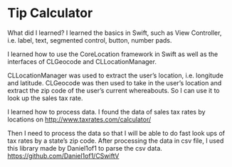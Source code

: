 # Tip Calculator

What did I learned?
I learned the basics in Swift, such as View Controller, i.e. label, text,
segmented control, button, number pads. 

I learned how to use the CoreLocation framework in Swift as well as the
interfaces of CLGeocode and CLLocationManager.

CLLocationManager was used to extract the user’s location, i.e. longitude and
latitude. 
CLGeocode was then used to take in the user’s location and extract the zip code
of the user’s current whereabouts. So I can use it to look up the sales tax
rate.

I learned how to process data. I found the data of sales tax rates by locations
on http://www.taxrates.com/calculator/ 

Then I need to process the data so that I will be able to do fast look ups of
tax rates by a state’s zip code. After processing the data in csv file, I used
this library made by Daniel1of1 to parse the csv data.
https://github.com/Daniel1of1/CSwiftV


